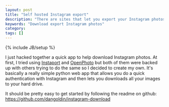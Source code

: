```yaml
---
layout: post
title: "Self hosted Instagram export"
description: "There are sites that let you export your Instagram photos but they're slow. I wrote my own version that you can install to download your phoots"
keywords: "Download export Instagram photos"
category: 
tags: []
---
```

{% include JB/setup %}

I just hacked together a quick app to help download Instagram photos. At first, I tried using <a href="http://instaport.me">Instaport</a> and <a href="https://openphoto.me/">OpenPhoto</a> but both of them were backed up with others trying to do the same so I decided to create my own. It's basically a really simple python web app that allows you do a quick authentication with Instagram and then lets you downloads all your images to your hard drive.

It should be pretty easy to get started by following the readme on github: <a href="https://github.com/dangoldin/instagram-download">https://github.com/dangoldin/instagram-download</a>